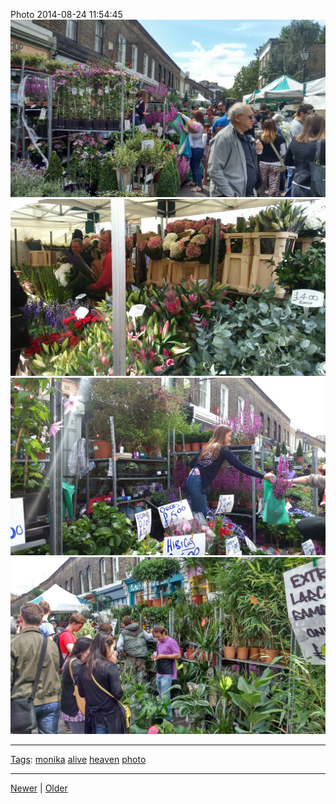 <!--
title: Photo 2014-08-24 11
date: 2020-06-28T14:49:39.981Z
tags: monika, alive, heaven, photo
-->




Photo 2014-08-24 11:54:45
![](95632345917-0.jpg)
![](95632345917-1.jpg)
![](95632345917-2.jpg)
![](95632345917-3.jpg)

<!--BOTTOM-POST-NAVIGATION-->
---

[Tags](tags.md): [monika](tag-monika.md) [alive](tag-alive.md) [heaven](tag-heaven.md) [photo](tag-photo.md)

---

[Newer](95631293227.md) | [Older](95636247487.md)